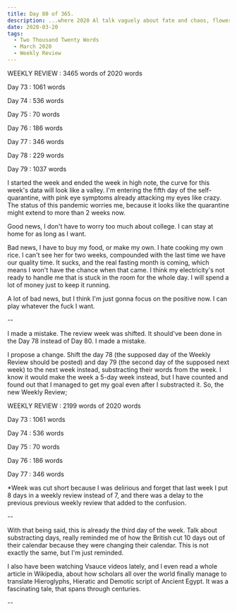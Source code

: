 ```yaml
---
title: Day 80 of 365.
description: ...where 2020 Al talk vaguely about fate and chaos, flowers, and drama, based on the K-Drama 'Extraordinary You'.
date: 2020-03-20
tags:
  - Two Thousand Twenty Words
  - March 2020
  - Weekly Review
---
```


WEEKLY REVIEW : 3465 words of 2020 words

Day 73 : 1061 words

Day 74 : 536  words

Day 75 : 70   words

Day 76 : 186  words

Day 77 : 346  words

Day 78 : 229  words

Day 79 : 1037 words

I started the week and ended the week in high note, the curve for this week's data will look like a valley. I'm entering the fifth day of the self-quarantine, with pink eye symptoms already attacking my eyes like crazy. The status of this pandemic worries me, because it looks like the quarantine might extend to more than 2 weeks now.

Good news, I don't have to worry too much about college. I can stay at home for as long as I want.

Bad news, I have to buy my food, or make my own. I hate cooking my own rice. I can't see her for two weeks, compounded with the last time we have our quality time. It sucks, and the real fasting month is coming, which means I won't have the chance when that came. I think my electricity's not ready to handle me that is stuck in the room for the whole day. I will spend a lot of money just to keep it running.

A lot of bad news, but I think I'm just gonna focus on the positive now. I can play whatever the fuck I want.

--

I made a mistake. The review week was shifted. It should've been done in the Day 78 instead of Day 80. I made a mistake.

I propose a change. Shift the day 78 (the supposed day of the Weekly Review should be posted) and day 79 (the second day of the supposed next week) to the next week instead, substracting their words from the week. I know it would make the week a 5-day week instead, but I have counted and found out that I managed to get my goal even after I substracted it. So, the new Weekly Review;

WEEKLY REVIEW : 2199 words of 2020 words

Day 73 : 1061 words

Day 74 : 536  words

Day 75 : 70   words

Day 76 : 186  words

Day 77 : 346  words

*Week was cut short because I was delirious and forget that last week I put 8 days in a weekly review instead of 7, and there was a delay to the previous previous weekly review that added to the confusion.

--


With that being said, this is already the third day of the week. Talk about substracting days, really reminded me of how the British cut 10 days out of their calendar because they were changing their calendar. This is not exactly the same, but I'm just reminded.

I also have been watching Vsauce videos lately, and I even read a whole article in Wikipedia, about how scholars all over the world finally manage to translate Hieroglyphs, Hieratic and Demotic script of Ancient Egypt. It was a fascinating tale, that spans through centuries. 

--

